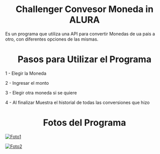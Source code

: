 <h1 align="center"> Challenger Convesor Moneda in ALURA </h1>


Es un programa que utiliza una API para convertir Monedas de ua pais a otro, con diferentes opciones de las mismas.

<h1 align="center"> Pasos para Utilizar el Programa </h1>

1 - Elegir la Moneda

2 - Ingresar el monto

3 - Elegir otra moneda si se quiere

4 - Al finalizar Muestra el historial de todas las conversiones que hizo

<h1 align="center"> Fotos del Programa </h1>

<a href="https://imgbb.com/"><img src="https://i.ibb.co/y8bXT8w/Captura-de-pantalla-2024-05-20-013926.png" alt="Foto1" border="0"></a>

<a href="https://imgbb.com/"><img src="https://i.ibb.co/VYVsRFY/Captura-de-pantalla-2024-05-20-014319.png" alt="Foto2" border="0"></a>
